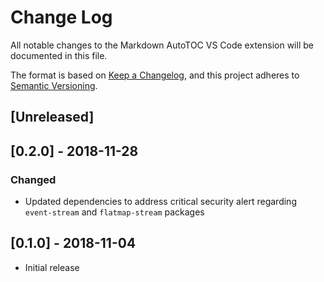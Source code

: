 # Change Log

All notable changes to the Markdown AutoTOC VS Code extension will be documented
in this file.

The format is based on [Keep a Changelog](https://keepachangelog.com/en/1.0.0/),
and this project adheres to [Semantic Versioning](https://semver.org/spec/v2.0.0.html).

## [Unreleased]

## [0.2.0] - 2018-11-28

### Changed

- Updated dependencies to address critical security alert regarding
  `event-stream` and `flatmap-stream` packages

## [0.1.0] - 2018-11-04

- Initial release